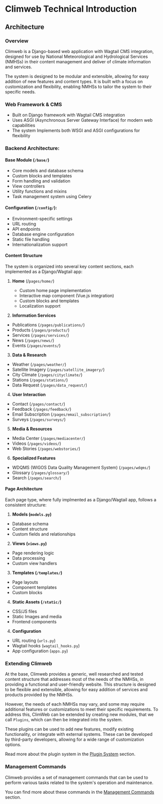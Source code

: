 # Climweb Technical Introduction

## Architecture

### Overview

Climweb is a Django-based web application with Wagtail CMS integration, designed for use by National Meteorological and
Hydrological Services (NMHSs) in their content management and deliver of climate information and services.

The system is designed to be modular and extensible, allowing for easy addition of new features and content types. It is
built with a focus on customization and flexibility, enabling NMHSs to tailor the system to their specific needs.

### Web Framework & CMS

- Built on Django framework with Wagtail CMS integration
- Uses ASGI (Asynchronous Server Gateway Interface) for modern web capabilities
- The system Implements both WSGI and ASGI configurations for flexibility

### Backend Architecture:

#### Base Module (`/base/`)

- Core models and database schema
- Custom blocks and templates
- Form handling and validation
- View controllers
- Utility functions and mixins
- Task management system using Celery

#### Configuration (`/config/`):

- Environment-specific settings
- URL routing
- API endpoints
- Database engine configuration
- Static file handling
- Internationalization support

#### Content Structure

The system is organized into several key content sections, each implemented as a Django/Wagtail app:

1. **Home** (/`pages/home/`)
    - Custom home page implementation
    - Interactive map component (Vue.js integration)
    - Custom blocks and templates
    - Localization support

2. **Information Services**

- Publications (`/pages/publications/`)
- Products (`/pages/products/`)
- Services (`/pages/services/`)
- News (`/pages/news/`)
- Events (`/pages/events/`)

3. **Data & Research**

- Weather (`/pages/weather/`)
- Satellite Imagery (`/pages/satellite_imagery/`)
- City Climate (`/pages/cityclimate/`)
- Stations (`/pages/stations/`)
- Data Request (`/pages/data_request/`)

4. **User Interaction**

- Contact (`/pages/contact/`)
- Feedback (`/pages/feedback/`)
- Email Subscription (`/pages/email_subscription/`)
- Surveys (`/pages/surveys/`)

5. **Media & Resources**

- Media Center (`/pages/mediacenter/`)
- Videos (`/pages/videos/`)
- Web Stories (`/pages/webstories/`)

6. **Specialized Features**

- WDQMS (WIGOS Data Quality Management System) (`/pages/wdqms/`)
- Glossary (`/pages/glossary/`)
- Search (`/pages/search/`)

#### Page Architecture

Each page type, where fully implmented as a Django/Wagtail app, follows a consistent structure:

1. **Models (`models.py`)**

- Database schema
- Content structure
- Custom fields and relationships

2. **Views (`views.py`)**

- Page rendering logic
- Data processing
- Custom view handlers

3. **Templates (`/templates/`)**

- Page layouts
- Component templates
- Custom blocks

4. **Static Assets (`/static/`)**

- CSS/JS files
- Static Images and media
- Frontend components

4. **Configuration**

- URL routing (`urls.py`)
- Wagtail hooks (`wagtail_hooks.py`)
- App configuration (`apps.py`)

### Extending Climweb

At the base, Climweb provides a generic, well researched and tested content structure that addresses most of the
needs of the NMHSs, in providing a functional and user-friendly website. This structure is designed to be flexible and
extensible, allowing for easy addition of services and products provided by the NMHSs.

However, the needs of each NMHSs may vary, and some may require additional features or customizations to meet their
specific requirements. To address this, ClimWeb can be extended by creating new modules, that we call `Plugins`, which
can then be integrated into the system.

These plugins can be used to add new features, modify existing functionality, or integrate with external systems.
These can be developed by third-party developers, allowing for a wide range of customization options.

Read more about the plugin system in the [Plugin System](../technical/plugins.md) section.

### Management Commands

Climweb provides a set of management commands that can be used to perform various tasks related to the system's
operation and maintenance.

You can find more about these commands in the [Management Commands](../technical/management-commands.md) section.